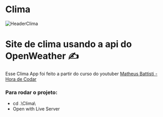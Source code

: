 # Clima

![HeaderClima](https://user-images.githubusercontent.com/106342952/203141964-6b5421a4-1649-4cb8-8387-6648a4771574.png)

<h1>Site de clima usando a api do OpenWeather ✍️</h1>

Esse Clima App foi feito a partir do curso do youtuber [Matheus Battisti - Hora de Codar](https://youtu.be/VS8EBgPwsSU)

<h3>Para rodar o projeto: </h3>

* cd .\Clima\
* Open with Live Server



